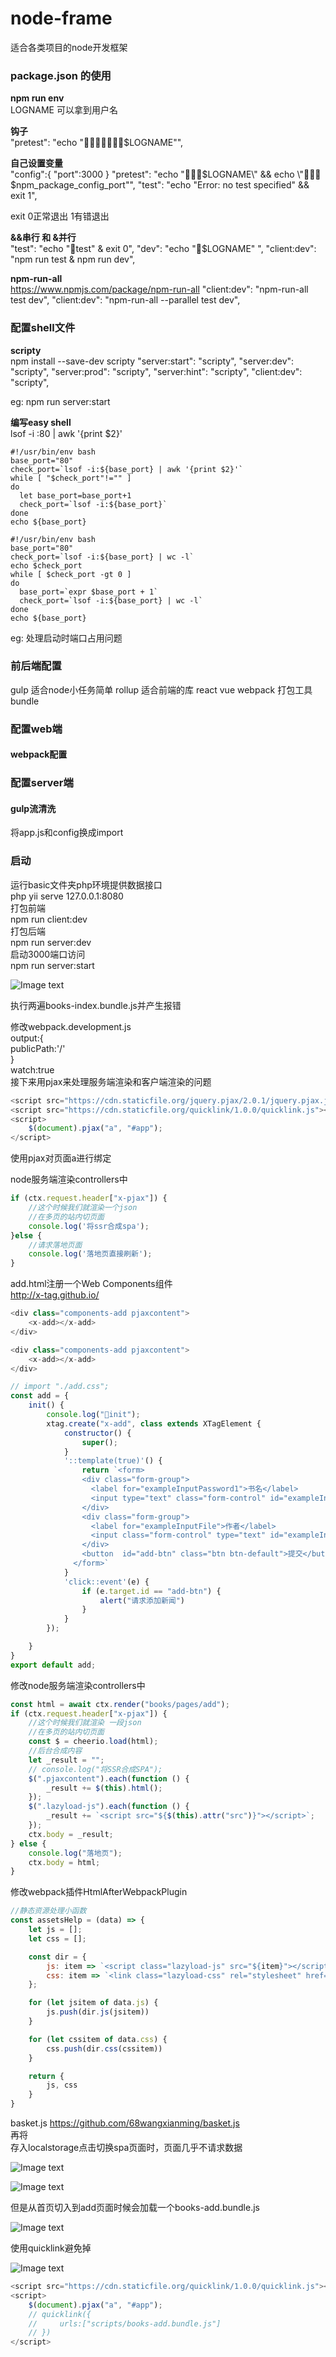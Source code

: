 # node-frame
适合各类项目的node开发框架

### package.json 的使用

**npm run env**  
LOGNAME 可以拿到用户名

**钩子**    
"pretest": "echo \"🍎🍎🍎🍎🍎🍎🍎$LOGNAME\"",

**自己设置变量**    
"config":{
    "port":3000
}
"pretest": "echo \"🍎🍎🍎$LOGNAME\" && echo \"🍎🍎🍎$npm_package_config_port\"",
"test": "echo \"Error: no test specified\" && exit 1",

exit 0正常退出 1有错退出

**&&串行 和 &并行**    
"test": "echo \"🍌test\" & exit 0",
"dev": "echo \"🍎$LOGNAME\" ",
"client:dev": "npm run test & npm run dev",

**npm-run-all**    
https://www.npmjs.com/package/npm-run-all
"client:dev": "npm-run-all test dev",
"client:dev": "npm-run-all --parallel test dev",

### 配置shell文件    
**scripty**  
npm install --save-dev scripty
"server:start": "scripty",
"server:dev": "scripty",
"server:prod": "scripty",
"server:hint": "scripty",
"client:dev": "scripty",

eg: npm run server:start

**编写easy shell**  
lsof -i :80 | awk '{print $2}'
```
#!/usr/bin/env bash
base_port="80"
check_port=`lsof -i:${base_port} | awk '{print $2}'`
while [ "$check_port"!="" ]
do
  let base_port=base_port+1
  check_port=`lsof -i:${base_port}`
done
echo ${base_port}
```
```
#!/usr/bin/env bash
base_port="80"
check_port=`lsof -i:${base_port} | wc -l`
echo $check_port
while [ $check_port -gt 0 ]
do
  base_port=`expr $base_port + 1`
  check_port=`lsof -i:${base_port} | wc -l`
done
echo ${base_port}
```  
eg: 处理启动时端口占用问题  

### 前后端配置  
gulp 适合node小任务简单
rollup 适合前端的库 react vue
webpack 打包工具 bundle

### 配置web端  
#### webpack配置  

### 配置server端  
#### gulp流清洗  
将app.js和config换成import  

### 启动  
运行basic文件夹php环境提供数据接口  
php yii serve 127.0.0.1:8080  
打包前端  
npm run client:dev  
打包后端  
npm run server:dev  
启动3000端口访问  
npm run server:start   

![Image text](https://github.com/68wangxianming/node-frame/blob/master/source-material/WX20190516-222410%402x.png)  

执行两遍books-index.bundle.js并产生报错   

修改webpack.development.js  
output:{  
    publicPath:'/'  
}  
watch:true  
接下来用pjax来处理服务端渲染和客户端渲染的问题  

```javascript  
<script src="https://cdn.staticfile.org/jquery.pjax/2.0.1/jquery.pjax.js"></script>  
<script src="https://cdn.staticfile.org/quicklink/1.0.0/quicklink.js"></script>  
<script>  
    $(document).pjax("a", "#app");  
</script>  
```  
使用pjax对页面a进行绑定

node服务端渲染controllers中   
```javascript
if (ctx.request.header["x-pjax"]) {
    //这个时候我们就渲染一个json
    //在多页的站内切页面
    console.log('将ssr合成spa');
}else {
    //请求落地页面
    console.log('落地页直接刷新');
}
```  
add.html注册一个Web Components组件     
http://x-tag.github.io/  
```javascript
<div class="components-add pjaxcontent">
    <x-add></x-add>
</div>
```  
```javascript
<div class="components-add pjaxcontent">
    <x-add></x-add>
</div>

// import "./add.css";
const add = {
    init() {
        console.log("🍎init");
        xtag.create("x-add", class extends XTagElement {
            constructor() {
                super();
            }
            '::template(true)'() {
                return `<form>
                <div class="form-group">
                  <label for="exampleInputPassword1">书名</label>
                  <input type="text" class="form-control" id="exampleInputPassword1" placeholder="请输入书名">
                </div>
                <div class="form-group">
                  <label for="exampleInputFile">作者</label>
                  <input class="form-control" type="text" id="exampleInputFile" placeholder="请输入作者">
                </div>
                <button  id="add-btn" class="btn btn-default">提交</button>
              </form>`
            }
            'click::event'(e) {
                if (e.target.id == "add-btn") {
                    alert("请求添加新闻")
                }
            }
        });

    }
}
export default add;
```  
修改node服务端渲染controllers中   
```javascript
const html = await ctx.render("books/pages/add");
if (ctx.request.header["x-pjax"]) {
    //这个时候我们就渲染 一段json
    //在多页的站内切页面
    const $ = cheerio.load(html);
    //后台合成内容
    let _result = "";
    // console.log("将SSR合成SPA");
    $(".pjaxcontent").each(function () {
        _result += $(this).html();
    });
    $(".lazyload-js").each(function () {
        _result += `<script src="${$(this).attr("src")}"></script>`;
    });
    ctx.body = _result;
} else {
    console.log("落地页");
    ctx.body = html;
}
```   

修改webpack插件HtmlAfterWebpackPlugin   
```javascript
//静态资源处理小函数
const assetsHelp = (data) => {
    let js = [];
    let css = [];

    const dir = {
        js: item => `<script class="lazyload-js" src="${item}"></script>`,
        css: item => `<link class="lazyload-css" rel="stylesheet" href="${item}">`
    };

    for (let jsitem of data.js) {
        js.push(dir.js(jsitem))
    }

    for (let cssitem of data.css) {
        css.push(dir.css(cssitem))
    }

    return {
        js, css
    }
}
```   
basket.js  https://github.com/68wangxianming/basket.js   
再将<script src="/scripts/runtime.bundle.js"></script><script src="/scripts/books-add.bundle.js"></script>    
存入localstorage点击切换spa页面时，页面几乎不请求数据   

![Image text](https://github.com/68wangxianming/node-frame/blob/master/source-material/1558024863005.jpg)  
    
    
![Image text](https://github.com/68wangxianming/node-frame/blob/master/source-material/1558024892918.jpg)  

但是从首页切入到add页面时候会加载一个books-add.bundle.js   
    
    
![Image text](https://github.com/68wangxianming/node-frame/blob/master/source-material/1558025120329.jpg)  
     
    
使用quicklink避免掉   

![Image text](https://github.com/68wangxianming/node-frame/blob/master/source-material/WX20190517-004850@2x.png)  
```javascript
<script src="https://cdn.staticfile.org/quicklink/1.0.0/quicklink.js"></script>
<script>
    $(document).pjax("a", "#app");
    // quicklink({
    //     urls:["scripts/books-add.bundle.js"]
    // })
</script>
```

































